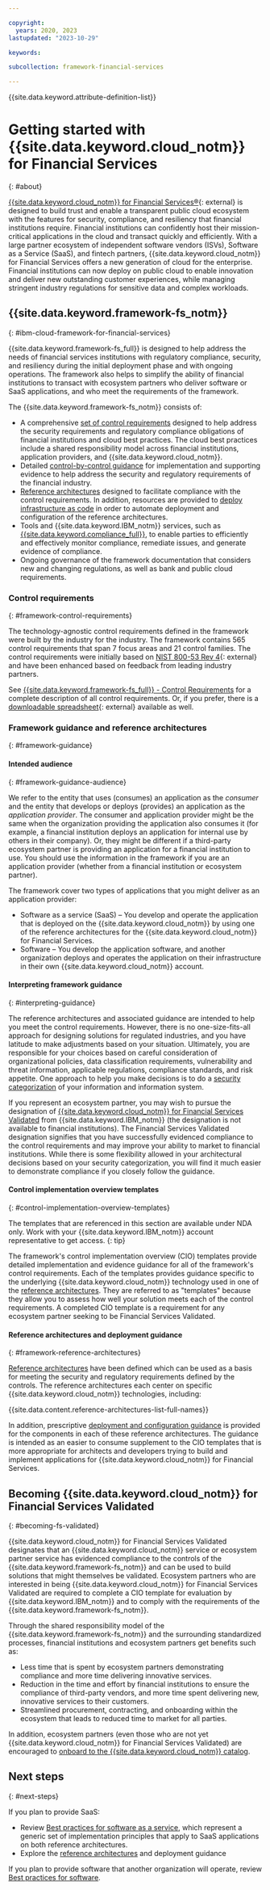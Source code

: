 ```yaml
---

copyright:
  years: 2020, 2023
lastupdated: "2023-10-29"

keywords: 

subcollection: framework-financial-services

---
```


{{site.data.keyword.attribute-definition-list}}

# Getting started with {{site.data.keyword.cloud_notm}} for Financial Services
{: #about}

[{{site.data.keyword.cloud_notm}} for Financial Services®](https://www.ibm.com/cloud/financial-services){: external} is designed to build trust and enable a transparent public cloud ecosystem with the features for security, compliance, and resiliency that financial institutions require. Financial institutions can confidently host their mission-critical applications in the cloud and transact quickly and efficiently. With a large partner ecosystem of independent software vendors (ISVs), Software as a Service (SaaS), and fintech partners, {{site.data.keyword.cloud_notm}} for Financial Services offers a new generation of cloud for the enterprise. Financial institutions can now deploy on public cloud to enable innovation and deliver new outstanding customer experiences, while managing stringent industry regulations for sensitive data and complex workloads.

## {{site.data.keyword.framework-fs_notm}}
{: #ibm-cloud-framework-for-financial-services}

{{site.data.keyword.framework-fs_full}} is designed to help address the needs of financial services institutions with regulatory compliance, security, and resiliency during the initial deployment phase and with ongoing operations. The framework also helps to simplify the ability of financial institutions to transact with ecosystem partners who deliver software or SaaS applications, and who meet the requirements of the framework.

The {{site.data.keyword.framework-fs_notm}} consists of:

* A comprehensive [set of control requirements](#framework-control-requirements) designed to help address the security requirements and regulatory compliance obligations of financial institutions and cloud best practices. The cloud best practices include a shared responsibility model across financial institutions, application providers, and {{site.data.keyword.cloud_notm}}.
* Detailed [control-by-control guidance](#framework-guidance) for implementation and supporting evidence to help address the security and regulatory requirements of the financial industry. 
* [Reference architectures](#framework-reference-architectures) designed to facilitate compliance with the control requirements. In addition, resources are provided to [deploy infrastructure as code](/docs/framework-financial-services?topic=framework-financial-services-shared-deploy-infrastructure-as-code) in order to automate deployment and configuration of the reference architectures.
* Tools and {{site.data.keyword.IBM_notm}} services, such as [{{site.data.keyword.compliance_full}}](/docs/framework-financial-services?topic=framework-financial-services-shared-monitoring-compliance), to enable parties to efficiently and effectively monitor compliance, remediate issues, and generate evidence of compliance.
* Ongoing governance of the framework documentation that considers new and changing regulations, as well as bank and public cloud requirements.

### Control requirements
{: #framework-control-requirements}

The technology-agnostic control requirements defined in the framework were built by the industry for the industry. The framework contains 565 control requirements that span 7 focus areas and 21 control families. The control requirements were initially based on [NIST 800-53 Rev 4](https://csrc.nist.gov/Projects/risk-management/sp800-53-controls/release-search#!/800-53?version=4.0){: external} and have been enhanced based on feedback from leading industry partners.

See [{{site.data.keyword.framework-fs_full}} - Control Requirements](/docs/framework-financial-services-controls) for a complete description of all control requirements. Or, if you prefer, there is a [downloadable spreadsheet](https://cloud.ibm.com/media/docs/downloads/framework-financial-services/IBM_Cloud_Framework_for_Financial_Services_-_Control_Requirements_v1.1.0.xlsx){: external} available as well.

### Framework guidance and reference architectures
{: #framework-guidance}

#### Intended audience
{: #framework-guidance-audience}

We refer to the entity that uses (consumes) an application as the _consumer_ and the entity that develops or deploys (provides) an application as the _application provider_. The consumer and application provider might be the same when the organization providing the application also consumes it (for example, a financial institution deploys an application for internal use by others in their company). Or, they might be different if a third-party ecosystem partner is providing an application for a financial institution to use. You should use the information in the framework if you are an application provider (whether from a financial institution or ecosystem partner). 

The framework cover two types of applications that you might deliver as an application provider:

* Software as a service (SaaS) – You develop and operate the application that is deployed on the {{site.data.keyword.cloud_notm}} by using one of the reference architectures for the {{site.data.keyword.cloud_notm}} for Financial Services.
* Software – You develop the application software, and another organization deploys and operates the application on their infrastructure in their own {{site.data.keyword.cloud_notm}} account.

#### Interpreting framework guidance
{: #interpreting-guidance}

The reference architectures and associated guidance are intended to help you meet the control requirements. However, there is no one-size-fits-all approach for designing solutions for regulated industries, and you have latitude to make adjustments based on your situation. Ultimately, you are responsible for your choices based on careful consideration of organizational policies, data classification requirements, vulnerability and threat information, applicable regulations, compliance standards, and risk appetite. One approach to help you make decisions is to do a [security categorization](/docs/framework-financial-services?topic=framework-financial-services-system-security-categorization) of your information and information system.

If you represent an ecosystem partner, you may wish to pursue the designation of [{{site.data.keyword.cloud_notm}} for Financial Services Validated](#becoming-fs-validated) from {{site.data.keyword.IBM_notm}} (the designation is not available to financial institutions). The Financial Services Validated designation signifies that you have successfully evidenced compliance to the control requirements and may improve your ability to market to financial institutions. While there is some flexibility allowed in your architectural decisions based on your security categorization, you will find it much easier to demonstrate compliance if you closely follow the guidance.

#### Control implementation overview templates
{: #control-implementation-overview-templates}

The templates that are referenced in this section are available under NDA only. Work with your {{site.data.keyword.IBM_notm}} account representative to get access.
{: tip}



The framework's control implementation overview (CIO) templates provide detailed implementation and evidence guidance for all of the framework's control requirements. Each of the templates provides guidance specific to the underlying {{site.data.keyword.cloud_notm}} technology used in one of the [reference architectures](#framework-reference-architectures). They are referred to as "templates" because they allow you to assess how well your solution meets each of the control requirements. A completed CIO template is a requirement for any ecosystem partner seeking to be Financial Services Validated.

#### Reference architectures and deployment guidance
{: #framework-reference-architectures}

[Reference architectures](/docs/framework-financial-services?topic=framework-financial-services-reference-architecture-overview) have been defined which can be used as a basis for meeting the security and regulatory requirements defined by the controls. The reference architectures each center on specific {{site.data.keyword.cloud_notm}} technologies, including:

{{site.data.content.reference-architectures-list-full-names}}

In addition, prescriptive [deployment and configuration guidance](/docs/framework-financial-services?topic=framework-financial-services-shared-deployment-setup-environment) is provided for the components in each of these reference architectures. The guidance is intended as an easier to consume supplement to the CIO templates that is more appropriate for architects and developers trying to build and implement applications for {{site.data.keyword.cloud_notm}} for Financial Services.

## Becoming {{site.data.keyword.cloud_notm}} for Financial Services Validated
{: #becoming-fs-validated}

{{site.data.keyword.cloud_notm}} for Financial Services Validated designates that an {{site.data.keyword.cloud_notm}} service or ecosystem partner service has evidenced compliance to the controls of the {{site.data.keyword.framework-fs_notm}} and can be used to build solutions that might themselves be validated. Ecosystem partners who are interested in being {{site.data.keyword.cloud_notm}} for Financial Services Validated are required to complete a CIO template for evaluation by {{site.data.keyword.IBM_notm}} and to comply with the requirements of the {{site.data.keyword.framework-fs_notm}}.

Through the shared responsibility model of the {{site.data.keyword.framework-fs_notm}} and the surrounding standardized processes, financial institutions and ecosystem partners get benefits such as:

* Less time that is spent by ecosystem partners demonstrating compliance and more time delivering innovative services.
* Reduction in the time and effort by financial institutions to ensure the compliance of third-party vendors, and more time spent delivering new, innovative services to their customers.
* Streamlined procurement, contracting, and onboarding within the ecosystem that leads to reduced time to market for all parties.

In addition, ecosystem partners (even those who are not yet {{site.data.keyword.cloud_notm}} for Financial Services Validated) are encouraged to [onboard to the {{site.data.keyword.cloud_notm}} catalog](/docs/framework-financial-services?topic=framework-financial-services-onboarding-to-catalog).

## Next steps
{: #next-steps}

If you plan to provide SaaS:

* Review [Best practices for software as a service](/docs/framework-financial-services?topic=framework-financial-services-best-practices), which represent a generic set of implementation principles that apply to SaaS applications on both reference architectures.
* Explore the [reference architectures](/docs/framework-financial-services?topic=framework-financial-services-reference-architecture-overview) and deployment guidance

If you plan to provide software that another organization will operate, review [Best practices for software](/docs/framework-financial-services?topic=framework-financial-services-best-practices-software).
